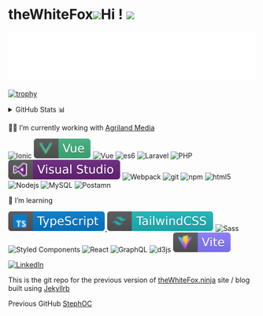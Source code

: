 # theWhiteFox<img src="https://emojis.slackmojis.com/emojis/images/1577447864/7377/hello_fox.gif?1577447864" width="45"/>Hi ! ![](https://komarev.com/ghpvc/?username=thewhitefox&color=e24c38) 

![](https://github.com/theWhiteFox/theWhiteFox/blob/gh-pages/img/theWhiteFoxLogo04.svg)


[![trophy](https://github-profile-trophy.vercel.app/?username=theWhiteFox&theme=buddhism&no-frame=true&no-bg=true&row=1&column=7)](https://github.com/ryo-ma/github-profile-trophy)


<details>
  - <summary>GitHub Stats 📊</summary>
  <img src = "https://github-readme-stats.vercel.app/api?username=theWhiteFox&show_icons=true&theme=calm&layout=compact&custom_title=theWhiteFox GitHub stats">
  <img src = "https://github-readme-stats.vercel.app/api/top-langs/?username=theWhiteFox&theme=calm">
</details>

👨‍💻 I’m currently working with [Agriland Media](https://www.agriland.ie/) 

<p>
  <img alt="Ionic" src="https://img.shields.io/badge/Ionic-v6-blue" />
  <a href="https://vuejs.org/" rel="nofollow"><img src="https://raw.githubusercontent.com/aleen42/badges/master/src/vue.svg" alt="vue" style="max-width: 100%;"></a>
  <img alt="Vue" src="https://img.shields.io/badge/Vue-v3-green&logo=vue" />
  <img alt="es6" src="https://img.shields.io/badge/%20VanillaJS-ES6-black" />
  <img alt="Laravel" src="https://img.shields.io/badge/Laravel-5.8-%23ff2d20" />
  <img alt="PHP" src="https://img.shields.io/badge/PHP-%5E8.0-blue" />
  <img src="https://raw.githubusercontent.com/aleen42/badges/master/src/visual_studio.svg" alt="visual_studio" style="max-width: 100%;" />
  <img alt="Webpack" src="https://img.shields.io/badge/-Webpack-8DD6F9?style=flat-square&logo=webpack&logoColor=white" /> 
  <img alt="git" src="https://img.shields.io/badge/-Git-F05032?style=flat-square&logo=git&logoColor=white" />
  <img alt="npm" src="https://img.shields.io/badge/-NPM-CB3837?style=flat-square&logo=npm&logoColor=white" />
  <img alt="html5" src="https://img.shields.io/badge/-HTML5-E34F26?style=flat-square&logo=html5&logoColor=white" />
  <img alt="Nodejs" src="https://img.shields.io/badge/-Node-43853d?style=flat-square&logo=Node.js&logoColor=white" />
  <img alt="MySQL" src="https://img.shields.io/badge/MySQL-8.0-%2300758f" />
  <img alt="Postamn" src="https://img.shields.io/badge/%20Postman-v7-orange" />
</p>

🌱 I’m learning   
<p>
  <a href="https://www.typescriptlang.org/" rel="nofollow">
    <img src="https://raw.githubusercontent.com/aleen42/badges/master/src/typescript.svg" alt="typescript" style="max-width: 100%;">
  </a>
  <img alt="tailwind" src="https://raw.githubusercontent.com/aleen42/badges/master/src/tailwindcss.svg" />
  <img alt="Sass" src="https://img.shields.io/badge/-Sass-CC6699?style=flat-square&logo=sass&logoColor=white" />
  <img alt="Styled Components" src="https://img.shields.io/badge/-Styled_Components-db7092?style=flat-square&logo=styled-components&logoColor=white" />
  <img alt="React" src="https://img.shields.io/badge/-React-45b8d8?style=flat-square&logo=react&logoColor=white" />
  <img alt="GraphQL" src="https://img.shields.io/badge/-GraphQL-E10098?style=flat-square&logo=graphql&logoColor=white" />
  <img alt="d3js" src="https://img.shields.io/badge/-D3.js-F9A03C?style=flat-square&logo=d3.js&logoColor=white" />
  <img alt="vite" src="https://raw.githubusercontent.com/aleen42/badges/master/src/vitejs.svg" />
</p>

<a href="https://www.linkedin.com/in/thewhitefox/" target="_blank"><img alt="LinkedIn" src="https://img.shields.io/badge/linkedin-%230077B5.svg?&style=for-the-badge&logo=linkedin&logoColor=white" /></a> 

This is the git repo for the previous version of [theWhiteFox.ninja](https://www.thewhitefox.ninja/) site / blog built using [Jekyllrb](https://jekyllrb.com/) 

Previous GitHub [StephOC](https://github.com/StephOC?tab=overview&from=2021-10-01&to=2021-10-16)
